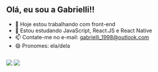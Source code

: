 ## Olá, eu sou a Gabrielli!!


- 🔭 Hoje estou trabalhando com front-end
- 🌱 Estou estudando JavaScript, React.JS e React Native 
- 📫 Contate-me no e-mail: gabrielli_1998@outlook.com
- 😄 Pronomes: ela/dela

<!-- <div>
<a href="https://github.com/DevGabiMrqs">

  <img align="center" src="https://github-readme-stats.vercel.app/api?username=gabrielli&show_icons=true&theme=dracula&include_all_commits=true&count-private=true"/>
  
  
  <img align="center" src="https://github-readme-stats.vercel.app/api/top-langs/?username=gabrielli&layout=compact&langs_count=16&theme=dracula"/>
</div>


<div style="display: inline_block"><br>
  <img align="center" alt="JS" height="30" width="40" src="https://raw.githubusercontent.com/devicons/devicon/master/icons/javascript/javascript-plain.svg">
  <img align="center" alt="React" height="30" width="40" src="https://raw.githubusercontent.com/devicons/devicon/master/icons/react/react-original.svg">
  <img align="center" alt="HTML" height="30" width="40" src="https://raw.githubusercontent.com/devicons/devicon/master/icons/html5/html5-original.svg">
  <img align="center" alt="CSS" height="30" width="40" src="https://raw.githubusercontent.com/devicons/devicon/master/icons/css3/css3-original.svg">
</div>
 -->
##
 
  <a href = "mailto:gabrielli_1998@outlook.com"><img src="https://img.shields.io/badge/-Outlook-%23333?style=for-the-badge&logo=outlook&logoColor=white" target="_blank"></a>
  <a href=https://br.linkedin.com/in/gabrielli-marques-carvalho-4048841b7 target="_blank"><img src="https://img.shields.io/badge/-LinkedIn-%230077B5?style=for-the-badge&logo=linkedin&logoColor=white" target="_blank"></a> 
  
 
